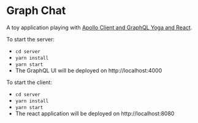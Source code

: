 # Graph Chat
A toy application playing with [Apollo Client and GraphQL Yoga and React](https://www.youtube.com/watch?v=E3NHd-PkLrQ&ab_channel=TraversyMedia).

To start the server:
- `cd server`
- `yarn install`
- `yarn start`
- The GraphQL UI will be deployed on http://localhost:4000

To start the client:
- `cd server`
- `yarn install`
- `yarn start`
- The react application will be deployed on http://localhost:8080
